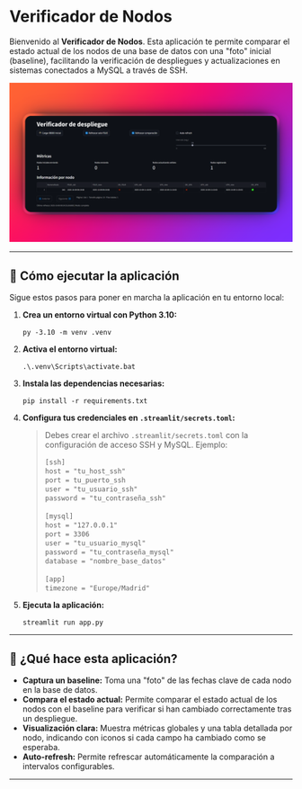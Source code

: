 # Verificador de Nodos

Bienvenido al **Verificador de Nodos**. Esta aplicación te permite comparar el estado actual de los nodos de una base de datos con una "foto" inicial (baseline), facilitando la verificación de despliegues y actualizaciones en sistemas conectados a MySQL a través de SSH.

![Captura de pantalla](ejemplo.png)

---

## 🚀 Cómo ejecutar la aplicación

Sigue estos pasos para poner en marcha la aplicación en tu entorno local:

1. **Crea un entorno virtual con Python 3.10:**
   ```
   py -3.10 -m venv .venv
   ```

2. **Activa el entorno virtual:**
   ```
   .\.venv\Scripts\activate.bat
   ```

3. **Instala las dependencias necesarias:**
   ```
   pip install -r requirements.txt
   ```

4. **Configura tus credenciales en `.streamlit/secrets.toml`:**
   > Debes crear el archivo `.streamlit/secrets.toml` con la configuración de acceso SSH y MySQL. Ejemplo:
   > 
   > ```
   > [ssh]
   > host = "tu_host_ssh"
   > port = tu_puerto_ssh
   > user = "tu_usuario_ssh"
   > password = "tu_contraseña_ssh"
   > 
   > [mysql]
   > host = "127.0.0.1"
   > port = 3306
   > user = "tu_usuario_mysql"
   > password = "tu_contraseña_mysql"
   > database = "nombre_base_datos"
   >
   > [app]
   > timezone = "Europe/Madrid"
   > ```



1. **Ejecuta la aplicación:**
   ```
   streamlit run app.py
   ```

---

## 📝 ¿Qué hace esta aplicación?

- **Captura un baseline:** Toma una "foto" de las fechas clave de cada nodo en la base de datos.
- **Compara el estado actual:** Permite comparar el estado actual de los nodos con el baseline para verificar si han cambiado correctamente tras un despliegue.
- **Visualización clara:** Muestra métricas globales y una tabla detallada por nodo, indicando con iconos si cada campo ha cambiado como se esperaba.
- **Auto-refresh:** Permite refrescar automáticamente la comparación a intervalos configurables.

---
